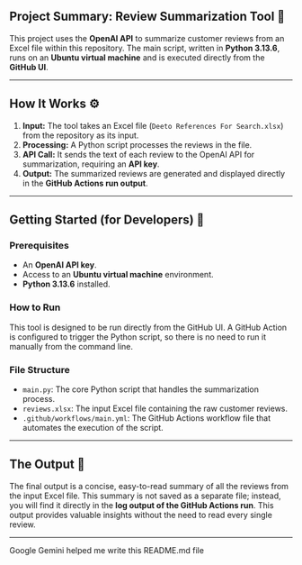 ## Project Summary: Review Summarization Tool 📝
This project uses the **OpenAI API** to summarize customer reviews from an Excel file within this repository. The main script, written in **Python 3.13.6**, runs on an **Ubuntu virtual machine** and is executed directly from the **GitHub UI**.

---

## How It Works ⚙️
1.  **Input:** The tool takes an Excel file (`Deeto References For Search.xlsx`) from the repository as its input.
2.  **Processing:** A Python script processes the reviews in the file.
3.  **API Call:** It sends the text of each review to the OpenAI API for summarization, requiring an **API key**.
4.  **Output:** The summarized reviews are generated and displayed directly in the **GitHub Actions run output**.

---

## Getting Started (for Developers) 🚀
### Prerequisites
* An **OpenAI API key**.
* Access to an **Ubuntu virtual machine** environment.
* **Python 3.13.6** installed.

### How to Run
This tool is designed to be run directly from the GitHub UI. A GitHub Action is configured to trigger the Python script, so there is no need to run it manually from the command line.

### File Structure
* `main.py`: The core Python script that handles the summarization process.
* `reviews.xlsx`: The input Excel file containing the raw customer reviews.
* `.github/workflows/main.yml`: The GitHub Actions workflow file that automates the execution of the script.

---

## The Output 📄
The final output is a concise, easy-to-read summary of all the reviews from the input Excel file. This summary is not saved as a separate file; instead, you will find it directly in the **log output of the GitHub Actions run**. This output provides valuable insights without the need to read every single review.

---

Google Gemini helped me write this README.md file
